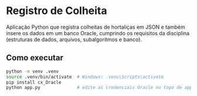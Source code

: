 # Registro de Colheita 

Aplicação Python que registra colheitas de hortaliças em JSON e também
insere os dados em um banco Oracle, cumprindo os requisitos da disciplina
(estruturas de dados, arquivos, subalgoritmos e banco).

## Como executar

```bash
python -m venv .venv
source .venv/bin/activate  # Windows: .venv\Scripts\activate
pip install cx_Oracle
python app.py              # edite as credenciais Oracle no topo de app.py

